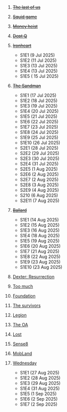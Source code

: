 1. ~~[The last of us](https://www.youtube.com/watch?v=uLtkt8BonwM)~~
2. ~~[Squid game](https://www.youtube.com/watch?v=oqxAJKy0ii4)~~
3. ~~[Money heist](https://www.youtube.com/watch?v=_InqQJRqGW4)~~
4. ~~[Dept Q](https://www.youtube.com/watch?v=72hK6FUmm8o)~~
5. ~~[Ironheart](https://www.youtube.com/watch?v=WpW36ldAqnM)~~
   - S1E1 (9 Jul 2025)
   - S1E2 (11 Jul 2025)
   - S1E3 (13 Jul 2025)
   - S1E4 (13 Jul 2025)
   - S1E5 ( 15 Jul 2025)
  
6. ~~[The Sandman](https://www.youtube.com/watch?v=Z6pdYkqeT7A&t=46)~~
    - S1E1 (17 Jul 2025)
    - S1E2 (18 Jul 2025)
    - S1E3 (19 Jul 2025)
    - S1E4 (20 Jul 2025)
    - S1E5 (21 Jul 2025)
    - S1E6 (22 Jul 2025)
    - S1E7 (23 Jul 2025)
    - S1E8 (24 Jul 2025)
    - S1E9 (25 Jul 2025)
    - S1E10 (26 Jul 2025)
    - S2E1 (28 Jul 2025)
    - S2E2 (29 Jul 2025)
    - S2E3 (30 Jul 2025)
    - S2E4 (31 Jul 2025)
    - S2E5 (1 Aug 2025)
    - S2E6 (2 Aug 2025)
    - S2E7 (2 Aug 2025)
    - S2E8 (3 Aug 2025)
    - S2E9 (4 Aug 2025)
    - S210 (6 Aug 2025)
    - S2E11 (7 Aug 2025)
7. ~~[Ballard](https://www.youtube.com/watch?v=9nKRJGXgK0Q&t=48)~~

    - S1E1 (14 Aug 2025)
    - S1E2 (15 Aug 2025)
    - S1E3 (16 Aug 2025)
    - S1E4 (18 Aug 2025)
    - S1E5 (19 Aug 2025)
    - S1E6 (20 Aug 2025)
    - S1E7 (21 Aug 2025)
    - S1E8 (22 Aug 2025)
    - S1E9 (23 Aug 2025)
    - S1E10 (23 Aug 2025)
8. [Dexter: Resurrection](https://www.youtube.com/watch?v=84o1Q6fB20k&t=60)
9. [Too much](https://www.youtube.com/watch?v=HcrbR6EXynM&t=87)
10. [Foundation](https://www.youtube.com/watch?v=X4QYV5GTz7c&t=39)
11. [The survivors](https://www.youtube.com/watch?v=c69c1P-EURg&t=11)
12. [Legion](https://www.youtube.com/watch?v=4SZ3rMMYBLY&t=36)
13. [The OA](https://www.youtube.com/watch?v=DvHJtez2IlY&t=16)
14. [Lost](https://www.youtube.com/watch?v=KTu8iDynwNc&t=14)
15. [Sense8](https://www.youtube.com/watch?v=iKpKAlbJ7BQ&t=35)
16. [MobLand](https://www.youtube.com/watch?v=qKGgw7Ob5f4&t=16)
17. [Wednesday](https://www.youtube.com/watch?v=Di310WS8zLk)

    - S1E1 (27 Aug 2025)
    - S1E2 (28 Aug 2025)
    - S1E3 (29 Aug 2025)
    - S1E4 (31 Aug 2025)
    - S1E5 (1 Sep 2025)
    - S1E6 (2 Sep 2025)
    - S1E7 (2 Sep 2025)
